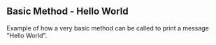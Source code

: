 Basic Method - Hello World
---

Example of how a very basic method can be called to print a message "Hello World".
